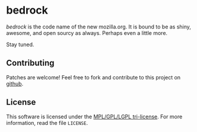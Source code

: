 bedrock
=======

*bedrock* is the code name of the new mozilla.org. It is bound to be as shiny,
awesome, and open sourcy as always. Perhaps even a little more.

Stay tuned.


Contributing
------------

Patches are welcome! Feel free to fork and contribute to this project on
[github][gh-bedrock].

[gh-bedrock]: https://github.com/mozilla/bedrock


License
-------
This software is licensed under the [MPL/GPL/LGPL tri-license][MPL]. For more
information, read the file ``LICENSE``.

[MPL]: http://www.mozilla.org/MPL/

